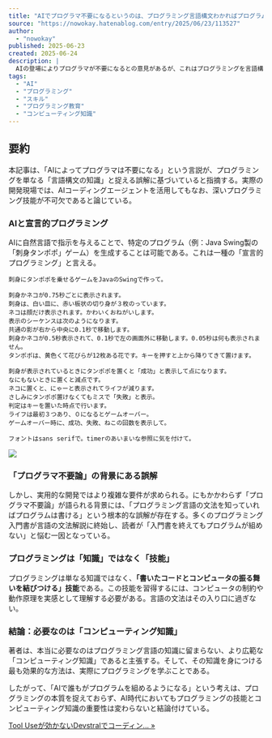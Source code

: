 ```yaml
---
title: "AIでプログラマ不要になるというのは、プログラミング言語構文わかればプログラム組めるという誤解に基づくのでは"
source: "https://nowokay.hatenablog.com/entry/2025/06/23/113527"
author:
  - "nowokay"
published: 2025-06-23
created: 2025-06-24
description: |
  AIの登場によりプログラマが不要になるとの意見があるが、これはプログラミングを言語構文の知識と誤解しているためである。実際のプログラミングは、知識だけでなく、コンピュータの振る舞いを理解し、問題を解決する「技能」が不可欠である。
tags:
  - "AI"
  - "プログラミング"
  - "スキル"
  - "プログラミング教育"
  - "コンピューティング知識"
---
```

## 要約

本記事は、「AIによってプログラマは不要になる」という言説が、プログラミングを単なる「言語構文の知識」と捉える誤解に基づいていると指摘する。実際の開発現場では、AIコーディングエージェントを活用してもなお、深いプログラミング技能が不可欠であると論じている。

### AIと宣言的プログラミング

AIに自然言語で指示を与えることで、特定のプログラム（例：Java Swing製の「刺身タンポポ」ゲーム）を生成することは可能である。これは一種の「宣言的プログラミング」と言える。

```
刺身にタンポポを乗せるゲームをJavaのSwingで作って。

刺身かネコが0.75秒ごとに表示されます。
刺身は、白い皿に、赤い板状の切り身が３枚のっています。
ネコは顔だけ表示されます。かわいくおねがいします。
表示のシーケンスは次のようになります。
共通の影が右から中央に0.1秒で移動します。
刺身かネコが0.5秒表示されて、0.1秒で左の画面外に移動します。0.05秒は何も表示されません。
タンポポは、黄色くて花びらが12枚ある花です。キーを押すと上から降りてきて置けます。

刺身が表示されているときにタンポポを置くと「成功」と表示して点になります。
なにもないときに置くと減点です。
ネコに置くと、にゃーと表示されてライフが減ります。
さしみにタンポポ置けなくてもミスで「失敗」と表示。
判定はキーを置いた時点で行います。
ライフは最初３つあり、０になるとゲームオーバー。
ゲームオーバー時に、成功、失敗、ねこの回数を表示して。

フォントはsans serifで。timerのあいまいな参照に気を付けて。
```

![](https://cdn-ak.f.st-hatena.com/images/fotolife/n/nowokay/20250622/20250622203741.gif)

### 「プログラマ不要論」の背景にある誤解

しかし、実用的な開発ではより複雑な要件が求められる。にもかかわらず「プログラマ不要論」が語られる背景には、「プログラミング言語の文法を知っていればプログラムは書ける」という根本的な誤解が存在する。多くのプログラミング入門書が言語の文法解説に終始し、読者が「入門書を終えてもプログラムが組めない」と悩む一因となっている。

### プログラミングは「知識」ではなく「技能」

プログラミングは単なる知識ではなく、**「書いたコードとコンピュータの振る舞いを結びつける」技能**である。この技能を習得するには、コンピュータの制約や動作原理を実感として理解する必要がある。言語の文法はその入り口に過ぎない。

### 結論：必要なのは「コンピューティング知識」

著者は、本当に必要なのはプログラミング言語の知識に留まらない、より広範な「コンピューティング知識」であると主張する。そして、その知識を身につける最も効果的な方法は、実際にプログラミングを学ぶことである。

したがって、「AIで誰もがプログラムを組めるようになる」という考えは、プログラミングの本質を捉えておらず、AI時代においてもプログラミングの技能とコンピューティング知識の重要性は変わらないと結論付けている。

[Tool Useが効かないDevstralでコーディン… »](https://nowokay.hatenablog.com/entry/2025/06/10/023240)
